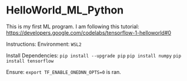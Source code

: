 # HelloWorld_ML_Python
This is my first ML program. I am following this tutorial: https://developers.google.com/codelabs/tensorflow-1-helloworld#0


Instructions: 
Environment: `WSL2`

Install Dependencies:
`pip install --upgrade pip`
`pip install numpy`
`pip install tensorflow`


Ensure: `export TF_ENABLE_ONEDNN_OPTS=0` is ran.